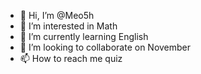 - 👋 Hi, I’m @Meo5h
- 👀 I’m interested in Math
- 🌱 I’m currently learning English
- 💞️ I’m looking to collaborate on November
- 📫 How to reach me quiz

<!---
Meo5h/Meo5h is a ✨ special ✨ repository because its `README.md` (this file) appears on your GitHub profile.
You can click the Preview link to take a look at your changes.
--->

